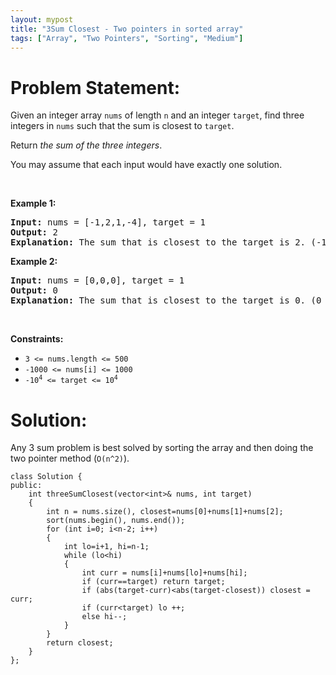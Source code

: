 ```yaml
---
layout: mypost
title: "3Sum Closest - Two pointers in sorted array"
tags: ["Array", "Two Pointers", "Sorting", "Medium"]
---
```

# Problem Statement:
<p>Given an integer array <code>nums</code> of length <code>n</code> and an integer <code>target</code>, find three integers in <code>nums</code> such that the sum is closest to <code>target</code>.</p>

<p>Return <em>the sum of the three integers</em>.</p>

<p>You may assume that each input would have exactly one solution.</p>

<p>&nbsp;</p>
<p><strong class="example">Example 1:</strong></p>

<pre>
<strong>Input:</strong> nums = [-1,2,1,-4], target = 1
<strong>Output:</strong> 2
<strong>Explanation:</strong> The sum that is closest to the target is 2. (-1 + 2 + 1 = 2).
</pre>

<p><strong class="example">Example 2:</strong></p>

<pre>
<strong>Input:</strong> nums = [0,0,0], target = 1
<strong>Output:</strong> 0
<strong>Explanation:</strong> The sum that is closest to the target is 0. (0 + 0 + 0 = 0).
</pre>

<p>&nbsp;</p>
<p><strong>Constraints:</strong></p>

<ul>
	<li><code>3 &lt;= nums.length &lt;= 500</code></li>
	<li><code>-1000 &lt;= nums[i] &lt;= 1000</code></li>
	<li><code>-10<sup>4</sup> &lt;= target &lt;= 10<sup>4</sup></code></li>
</ul>

# Solution:
Any 3 sum problem is best solved by sorting the array and then doing the two pointer method (`O(n^2)`).
```
class Solution {
public:
    int threeSumClosest(vector<int>& nums, int target) 
    {
        int n = nums.size(), closest=nums[0]+nums[1]+nums[2];
        sort(nums.begin(), nums.end());
        for (int i=0; i<n-2; i++)
        {
            int lo=i+1, hi=n-1;
            while (lo<hi)
            {
                int curr = nums[i]+nums[lo]+nums[hi];
                if (curr==target) return target;
                if (abs(target-curr)<abs(target-closest)) closest = curr;
                if (curr<target) lo ++;
                else hi--;
            }
        }
        return closest;
    }
};
```